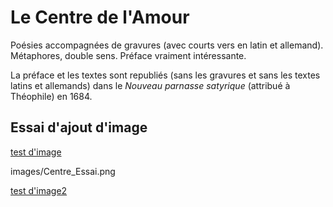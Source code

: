 # Le Centre de l'Amour

Poésies accompagnées de gravures (avec courts vers en latin et allemand). Métaphores, double sens. Préface vraiment intéressante.

La préface et les textes sont republiés (sans les gravures et sans les textes latins et allemands) dans le _Nouveau parnasse satyrique_ (attribué à Théophile) en 1684.

## Essai d'ajout d'image

[test d'image](/main/images/Centre_Essai.png)

images/Centre_Essai.png

[test d'image2](/Centre_Essai.png)

